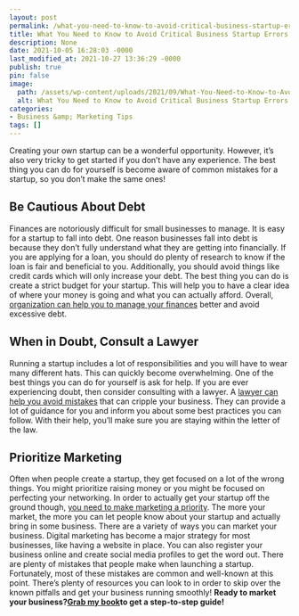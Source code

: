 ```yaml
---
layout: post
permalink: /what-you-need-to-know-to-avoid-critical-business-startup-errors/
title: What You Need to Know to Avoid Critical Business Startup Errors
description: None
date: 2021-10-05 16:28:03 -0000
last_modified_at: 2021-10-27 13:36:29 -0000
publish: true
pin: false
image:
  path: /assets/wp-content/uploads/2021/09/What-You-Need-to-Know-to-Avoid-Critical-Business-Startup-Errors.jpg
  alt: What You Need to Know to Avoid Critical Business Startup Errors
categories:
- Business &amp; Marketing Tips
tags: []
---
```

Creating your own startup can be a wonderful opportunity. However, it’s also very tricky to get started if you don’t have any experience. The best thing you can do for yourself is become aware of common mistakes for a startup, so you don’t make the same ones!

## **Be Cautious About Debt**

Finances are notoriously difficult for small businesses to manage. It is easy for a startup to fall into debt. One reason businesses fall into debt is because they don’t fully understand what they are getting into financially. If you are applying for a loan, you should do plenty of research to know if the loan is fair and beneficial to you. Additionally, you should avoid things like credit cards which will only increase your debt. The best thing you can do is create a strict budget for your startup. This will help you to have a clear idea of where your money is going and what you can actually afford. Overall, [organization can help you to manage your finances](https://www.ramseysolutions.com/business/how-to-run-a-business-debt-free) better and avoid excessive debt.

## **When in Doubt, Consult a Lawyer**

Running a startup includes a lot of responsibilities and you will have to wear many different hats. This can quickly become overwhelming. One of the best things you can do for yourself is ask for help. If you are ever experiencing doubt, then consider consulting with a lawyer. A [lawyer can help you avoid mistakes](https://www.freemanlovell.com/) that can cripple your business. They can provide a lot of guidance for you and inform you about some best practices you can follow. With their help, you’ll make sure you are staying within the letter of the law.

## **Prioritize Marketing**

Often when people create a startup, they get focused on a lot of the wrong things. You might prioritize raising money or you might be focused on perfecting your networking. In order to actually get your startup off the ground though, [you need to make marketing a priority](https://blogs.constantcontact.com/market-your-small-business/). The more your market, the more you can let people know about your startup and actually bring in some business. There are a variety of ways you can market your business. Digital marketing has become a major strategy for most businesses, like having a website in place. You can also register your business online and create social media profiles to get the word out. There are plenty of mistakes that people make when launching a startup. Fortunately, most of these mistakes are common and well-known at this point. There’s plenty of resources you can look to in order to skip over the known pitfalls and get your business running smoothly! **Ready to market your business?**[**Grab my book**](https://ebook.katebagoy.com/lto)**to get a step-to-step guide!**
